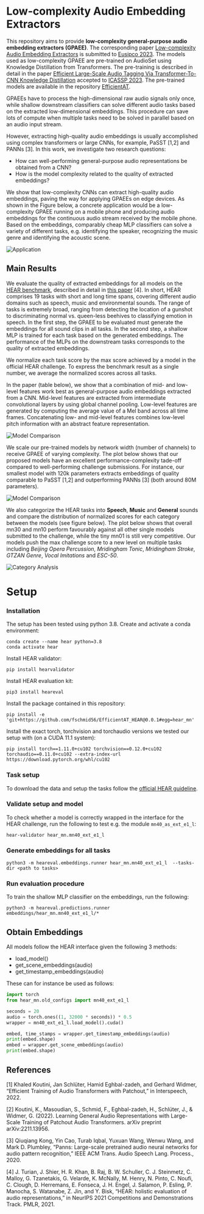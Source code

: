 # Low-complexity Audio Embedding Extractors

This repository aims to provide **low-complexity general-purpose audio embedding extractors (GPAEE)**.
The corresponding paper [Low-complexity Audio Embedding Extractors](https://arxiv.org/pdf/2303.01879.pdf) is submitted to
[Eusipco 2023](https://eusipco2023.org/). The models used as low-complexity GPAEE are pre-trained on AudioSet using Knowledge
Distillation from Transformers. The pre-training is described in detail in the paper 
[Efficient Large-Scale Audio Tagging Via Transformer-To-CNN Knowledge Distillation](https://arxiv.org/pdf/2211.04772.pdf) 
accepted to [ICASSP 2023](https://2023.ieeeicassp.org/). The pre-trained models are available in the repository [EfficientAT](https://github.com/fschmid56/EfficientAT).

GPAEEs have to process the high-dimensional raw audio signals only once,
while shallow downstream classifiers can solve different audio tasks based on the extracted low-dimensional embeddings. 
This procedure can save lots of compute when multiple tasks need to be solved in parallel based on an audio input stream.

However, extracting high-quality audio embeddings is usually accomplished using complex transformers or large CNNs, 
for example, PaSST [1,2] and PANNs [3]. In this work, we investigate two research questions:

* How can well-performing general-purpose audio representations be obtained from a CNN?
* How is the model complexity related to the quality of extracted embeddings?

We show that low-complexity CNNs can extract high-quality audio embeddings, paving the way for applying GPAEEs
on edge devices. As shown in the Figure below, a concrete application would be a low-complexity GPAEE running on a mobile phone
and producing audio embeddings for the continuous audio stream received by the mobile phone. Based on the embeddings, 
comparably cheap MLP classifiers can solve a variety of different tasks, e.g. identifying the speaker, recognizing the music genre 
and identifying the acoustic scene.

![Application](/images/mobile.png)

## Main Results

We evaluate the quality of extracted embeddings for all models on the [HEAR benchmark](https://hearbenchmark.com/), 
described in detail in [this paper](https://arxiv.org/pdf/2203.03022.pdf) [4]. In short, HEAR comprises 19 tasks with short and
long time spans, covering different audio domains such as speech, music and environmental sounds. The range of tasks is 
extremely broad, ranging from detecting the location of a gunshot to discriminating normal vs. queen-less beehives to 
classifying emotion in speech. In the first step, the GPAEE to be evaluated must generate the embeddings for all sound clips
in all tasks. In the second step, a shallow MLP is trained for each task based on the generated embeddings. The performance
of the MLPs on the downstream tasks corresponds to the quality of extracted embeddings.

We normalize each task score by the max score achieved by a model in the official HEAR challenge. To express the benchmark
result as a single number, we average the normalized scores across all tasks.

In the paper (table below), we show that a combination of mid- and low-level features work best as general-purpose audio
embeddings extracted from a CNN. Mid-level features are extracted from intermediate convolutional layers by using global channel
pooling. Low-level features are generated by computing the average value of a Mel band across all time frames. Concatenating
low- and mid-level features combines low-level pitch information with an abstract feature representation.

![Model Comparison](/images/features.png)

We scale our pre-trained models by network width (number of channels) to receive GPAEE of varying complexity. The plot below
shows that our proposed models have an excellent performance-complexity tade-off compared to well-performing challenge submissions.
For instance, our smallest model with 120k parameters extracts embeddings of quality comparable to PaSST [1,2] and 
outperforming PANNs [3] (both around 80M parameters).

![Model Comparison](/images/model_comp.png)

We also categorize the HEAR tasks into **Speech**, **Music** and **General** sounds and compare the distribution of normalized scores for each category between
the models (see figure below). The plot below shows that overall mn30 and mn10 perform favourably against all other single models
submitted to the challenge, while the tiny mn01 is still very competitive. Our models push the max challenge score to a new
level on multiple tasks including *Beijing Opera Percussion*, *Mridingham Tonic*, *Mridingham Stroke*, *GTZAN Genre*,
*Vocal Imitations* and *ESC-50*.

![Category Analysis](/images/category_analysis.png)


# Setup
### Installation

The setup has been tested using python 3.8. Create and activate a conda environment:

```
conda create --name hear python=3.8
conda activate hear
```

Install HEAR validator:

```
pip install hearvalidator
```

Install HEAR evaluation kit:

```
pip3 install heareval
```

Install the package contained in this repository: 

```
pip install -e 'git+https://github.com/fschmid56/EfficientAT_HEAR@0.0.1#egg=hear_mn' 
```

Install the exact torch, torchvision and torchaudio versions we tested our setup with (on a CUDA 11.1 system):

```
pip install torch==1.11.0+cu102 torchvision==0.12.0+cu102 torchaudio==0.11.0+cu102 --extra-index-url https://download.pytorch.org/whl/cu102
```

### Task setup

To download the data and setup the tasks follow the [official HEAR guideline](https://hearbenchmark.com/hear-tasks.html).

### Validate setup and model

To check whether a model is correctly wrapped in the interface for the HEAR challenge, run the following to test e.g. the 
module `mn40_as_ext_e1_l`:

```
hear-validator hear_mn.mn40_ext_e1_l
```

### Generate embeddings for all tasks

```
python3 -m heareval.embeddings.runner hear_mn.mn40_ext_e1_l  --tasks-dir <path to tasks>
```

###  Run evaluation procedure

To train the shallow MLP classifier on the embeddings, run the following:

```
python3 -m heareval.predictions.runner embeddings/hear_mn.mn40_ext_e1_l/*
```

## Obtain Embeddings

All models follow the HEAR interface given the following 3 methods:

* load_model() 
* get_scene_embeddings(audio)
* get_timestamp_embeddings(audio)

These can for instance be used as follows:

```python
import torch
from hear_mn.old_configs import mn40_ext_e1_l

seconds = 20
audio = torch.ones((1, 32000 * seconds)) * 0.5
wrapper = mn40_ext_e1_l.load_model().cuda()

embed, time_stamps = wrapper.get_timestamp_embeddings(audio)
print(embed.shape)
embed = wrapper.get_scene_embeddings(audio)
print(embed.shape)
```

## References

[1] Khaled Koutini, Jan Schlüter, Hamid Eghbal-zadeh, and Gerhard Widmer, “Efficient Training of Audio Transformers with Patchout,” in Interspeech, 2022.

[2] Koutini, K., Masoudian, S., Schmid, F., Eghbal-zadeh, H., Schlüter, J., & Widmer, G. (2022). Learning General Audio Representations with Large-Scale Training of Patchout Audio Transformers. arXiv preprint arXiv:2211.13956.

[3] Qiuqiang Kong, Yin Cao, Turab Iqbal, Yuxuan Wang, Wenwu Wang, and Mark D. Plumbley, “Panns: Large-scale pretrained audio neural networks for audio pattern recognition,” IEEE ACM Trans. Audio Speech Lang. Process., 2020.

[4] J. Turian, J. Shier, H. R. Khan, B. Raj, B. W. Schuller, C. J. Steinmetz,
C. Malloy, G. Tzanetakis, G. Velarde, K. McNally, M. Henry, N. Pinto,
C. Noufi, C. Clough, D. Herremans, E. Fonseca, J. H. Engel, J. Salamon,
P. Esling, P. Manocha, S. Watanabe, Z. Jin, and Y. Bisk, “HEAR: holistic
evaluation of audio representations,” in NeurIPS 2021 Competitions and
Demonstrations Track. PMLR, 2021.